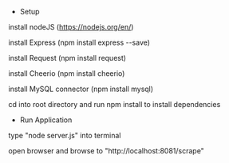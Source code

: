 - Setup

install nodeJS (https://nodejs.org/en/)

install Express (npm install express --save)

install Request (npm install request)

install Cheerio (npm install cheerio)

install MySQL connector (npm install mysql)

cd into root directory and run npm install to install dependencies



- Run Application

type "node server.js" into terminal

open browser and browse to "http://localhost:8081/scrape"
